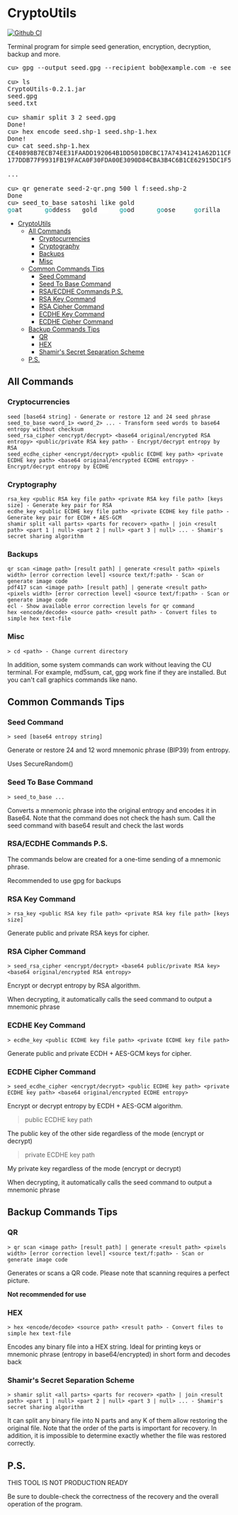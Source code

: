 # CryptoUtils
[![Github CI](https://github.com/isKONSTANTIN/CryptoUtils/actions/workflows/gradle.yml/badge.svg)](https://github.com/isKONSTANTIN/CryptoUtils/actions/workflows/gradle.yml)

Terminal program for simple seed generation, encryption, decryption, backup and more.

<pre>cu&gt; gpg --output seed.gpg --recipient bob@example.com -e seed.txt

cu&gt; ls
CryptoUtils-0.2.1.jar
seed.gpg
seed.txt

cu&gt; shamir split 3 2 seed.gpg
Done!
cu&gt; hex encode seed.shp-1 seed.shp-1.hex
Done!
cu&gt; cat seed.shp-1.hex
CE40898B7ECB74EE31FAADD192064B1DD501D8CBC17A74341241A62D11CF4F6B75E6916CE281CE5911C2E5278A4C5CC
177DDB77F9931FB19FACA0F30FDA00E3090D84CBA3B4C6B1CE62915DC1F5D88B66C332B29CCAAB7BC3495C2EADA05D9

...

cu&gt; qr generate seed-2-qr.png 500 l f:seed.shp-2
Done
cu&gt; seed_to_base satoshi like gold
<span style="color:#06989A">go</span>at      <span style="color:#06989A">go</span>ddess   <span style="background-color:#FFFFFF"><span style="color:#1C1C1C">gold   </span></span>   <span style="color:#06989A">go</span>od      <span style="color:#06989A">go</span>ose     <span style="color:#06989A">go</span>rilla   <span style="color:#06989A">go</span>spel    <span style="color:#06989A">go</span>ssip    <span style="color:#06989A">go</span>vern    <span style="color:#06989A">go</span>wn</pre>

<!-- TOC -->
* [CryptoUtils](#cryptoutils)
  * [All Commands](#all-commands)
    * [Cryptocurrencies](#cryptocurrencies)
    * [Cryptography](#cryptography)
    * [Backups](#backups)
    * [Misc](#misc)
  * [Common Commands Tips](#common-commands-tips)
    * [Seed Command](#seed-command)
    * [Seed To Base Command](#seed-to-base-command)
    * [RSA/ECDHE Commands P.S.](#rsaecdhe-commands-ps)
    * [RSA Key Command](#rsa-key-command)
    * [RSA Cipher Command](#rsa-cipher-command)
    * [ECDHE Key Command](#ecdhe-key-command)
    * [ECDHE Cipher Command](#ecdhe-cipher-command)
  * [Backup Commands Tips](#backup-commands-tips)
    * [QR](#qr)
    * [HEX](#hex)
    * [Shamir's Secret Separation Scheme](#shamirs-secret-separation-scheme)
  * [P.S.](#ps)
<!-- TOC -->

## All Commands

### Cryptocurrencies

```
seed [base64 string] - Generate or restore 12 and 24 seed phrase
seed_to_base <word_1> <word_2> ... - Transform seed words to base64 entropy without checksum
seed_rsa_cipher <encrypt/decrypt> <base64 original/encrypted RSA entropy> <public/private RSA key path> - Encrypt/decrypt entropy by RSA
seed_ecdhe_cipher <encrypt/decrypt> <public ECDHE key path> <private ECDHE key path> <base64 original/encrypted ECDHE entropy> - Encrypt/decrypt entropy by ECDHE
```

### Cryptography
```
rsa_key <public RSA key file path> <private RSA key file path> [keys size] - Generate key pair for RSA
ecdhe_key <public ECDHE key file path> <private ECDHE key file path> - Generate key pair for ECDH + AES-GCM
shamir split <all parts> <parts for recover> <path> | join <result path> <part 1 | null> <part 2 | null> <part 3 | null> ... - Shamir's secret sharing algorithm
```

### Backups
```
qr scan <image path> [result path] | generate <result path> <pixels width> [error correction level] <source text/f:path> - Scan or generate image code
pdf417 scan <image path> [result path] | generate <result path> <pixels width> [error correction level] <source text/f:path> - Scan or generate image code
ecl - Show available error correction levels for qr command
hex <encode/decode> <source path> <result path> - Convert files to simple hex text-file
```

### Misc
```
> cd <path> - Change current directory
```

In addition, some system commands can work without leaving the CU terminal. For example, md5sum, cat, gpg work fine if they are installed. But you can't call graphics commands like nano.

## Common Commands Tips

### Seed Command
```
> seed [base64 entropy string]
```

Generate or restore 24 and 12 word mnemonic phrase (BIP39) from entropy.

Uses SecureRandom() 

### Seed To Base Command

``` 
> seed_to_base ...
```

Converts a mnemonic phrase into the original entropy and encodes it in Base64. Note that the command does not check the hash sum. Call the seed command with base64 result and check the last words

### RSA/ECDHE Commands P.S.

The commands below are created for a one-time sending of a mnemonic phrase. 

Recommended to use gpg for backups

### RSA Key Command
```
> rsa_key <public RSA key file path> <private RSA key file path> [keys size]
```

Generate public and private RSA keys for cipher.

### RSA Cipher Command
```
> seed_rsa_cipher <encrypt/decrypt> <base64 public/private RSA key> <base64 original/encrypted RSA entropy>
```
Encrypt or decrypt entropy by RSA algorithm.

When decrypting, it automatically calls the seed command to output a mnemonic phrase

### ECDHE Key Command
```
> ecdhe_key <public ECDHE key file path> <private ECDHE key file path>
```
Generate public and private ECDH + AES-GCM keys for cipher.

### ECDHE Cipher Command
```
> seed_ecdhe_cipher <encrypt/decrypt> <public ECDHE key path> <private ECDHE key path> <base64 original/encrypted ECDHE entropy>
```
Encrypt or decrypt entropy by ECDH + AES-GCM algorithm.

> public ECDHE key path

The public key of the other side regardless of the mode (encrypt or decrypt)

> private ECDHE key path

My private key regardless of the mode (encrypt or decrypt)

When decrypting, it automatically calls the seed command to output a mnemonic phrase

## Backup Commands Tips

### QR
```
> qr scan <image path> [result path] | generate <result path> <pixels width> [error correction level] <source text/f:path> - Scan or generate image code
```
Generates or scans a QR code. Please note that scanning requires a perfect picture. 

**Not recommended for use**

### HEX
```
> hex <encode/decode> <source path> <result path> - Convert files to simple hex text-file
```

Encodes any binary file into a HEX string. Ideal for printing keys or mnemonic phrase (entropy in base64/encrypted) in short form and decodes back

### Shamir's Secret Separation Scheme

``` 
> shamir split <all parts> <parts for recover> <path> | join <result path> <part 1 | null> <part 2 | null> <part 3 | null> ... - Shamir's secret sharing algorithm
```

It can split any binary file into N parts and any K of them allow restoring the original file. Note that the order of the parts is important for recovery. In addition, it is impossible to determine exactly whether the file was restored correctly.

## P.S.

THIS TOOL IS NOT PRODUCTION READY

Be sure to double-check the correctness of the recovery and the overall operation of the program. 